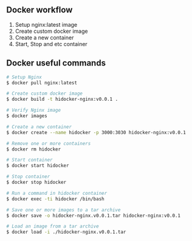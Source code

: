 
## Docker workflow

1. Setup nginx:latest image
2. Create custom docker image
3. Create a new container
4. Start, Stop and etc container


## Docker useful commands
```bash
# Setup Nginx
$ docker pull nginx:latest

# Create custom docker image
$ docker build -t hidocker-nginx:v0.0.1 .

# Verify Nginx image
$ docker images

# Create a new container
$ docker create --name hidocker -p 3000:3030 hidocker-nginx:v0.0.1

# Remove one or more containers
$ docker rm hidocker

# Start container
$ docker start hidocker

# Stop container
$ docker stop hidocker

# Run a command in hidocker container
$ docker exec -ti hidocker /bin/bash

# Save one or more images to a tar archive
$ docker save -o hidocker-nginx.v0.0.1.tar hidocker-nginx:v0.0.1

# Load an image from a tar archive
$ docker load -i ./hidocker-nginx.v0.0.1.tar
```
